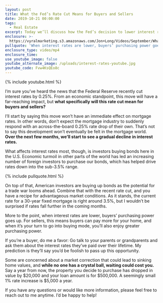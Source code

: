 ```yaml
---
layout: post
title: What the Fed’s Rate Cut Means for Buyers and Sellers
date: 2019-10-21 00:00:00
tags:
  - Real Estate
excerpt: Today we’ll discuss how the Fed’s decision to lower interest rates will open
enclosure: >-
  https://vyralmarketing.s3.amazonaws.com/Jon+Long/Videos/September/What+the+Feds+Rate+Cut+Means+for+Buyers+and+Sellers.mp4
pullquote: 'When interest rates are lower, buyers’ purchasing power goes up.'
enclosure_type: video/mp4
enclosure_time:
use_youtube_image: false
youtube_alternate_image: /uploads/interest-rates-youtube.jpg
youtube_code: Fvw4KsQEo8c
---
```


{% include youtube.html %}

I’m sure you’ve heard the news that the Federal Reserve recently cut interest rates by 0.25%. From an economic standpoint, this move will have a far-reaching impact, but **what specifically will this rate cut mean for buyers and sellers?**&nbsp;

I’ll start by saying this move won’t have an immediate effect on mortgage rates. In other words, don’t expect the mortgage industry to suddenly respond with an across-the-board 0.25% rate drop of their own. That’s not to say this development won’t eventually be felt in the mortgage world. **Over the next few months, we’ll start to see a gradual decline in interest rates.**&nbsp;

What affects interest rates most, though, is investors buying bonds here in the U.S. Economic turmoil in other parts of the world has led an increasing number of foreign investors to purchase our bonds, which has helped drive rates down into the sub-3.5% range.

{% include pullquote.html %}

On top of that, American investors are buying up bonds as the potential for a trade war looms ahead. Combine that with the recent rate cut, and you have a recipe for advantageous market conditions. As it stands, the current rate for a 30-year fixed mortgage is right around 3.5%, but I wouldn’t be surprised if rates fall further in the coming months.

More to the point, when interest rates are lower, buyers’ purchasing power goes up. For sellers, this means buyers can pay more for your home, and when it’s your turn to go into buying mode, you’ll also enjoy greater purchasing power.&nbsp;

If you’re a buyer, do me a favor: Go talk to your parents or grandparents and ask them about the interest rates they’ve paid over their lifetime. My prediction is they’ll say you’d be foolish to pass up this opportunity.&nbsp;

Some are concerned about a market correction that could lead to sinking home values, and **while no one has a crystal ball, waiting could cost you.** Say a year from now, the property you decide to purchase has dropped in value by $20,000 and your loan amount is for $500,000. A seemingly small 1% rate increase is $5,000 a year.&nbsp;

If you have any questions or would like more information, please feel free to reach out to me anytime. I’d be happy to help\!